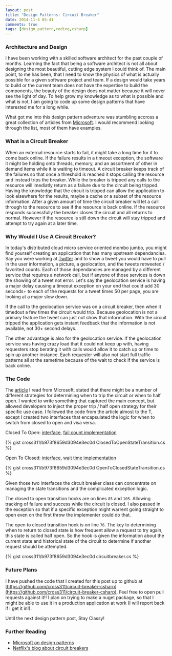```yaml
---
layout: post
title: "Design Patterns: Circuit Breaker"
date: 2014-11-4 05:41
comments: true
tags: [design_pattern,coding,csharp]
---
```


### Architecture and Design

I have been working with a skilled software architect for the past couple of months.  Learning the fact that being a software architect is not all about designing the most beautiful, cutting edge system I could think of.
The main point, to me has been, that I need to know the physics of what is actually possible for a given software project and team.
If a design would take years to build or the current team does not have the expertise to build the components, the beauty of the design does not matter because it will never see the light of day.
To help grow my knowledge as to what is possible and what is not, I am going to code up some design patterns that have interested me for a long while.

What got me into this design pattern adventure was stumbling accross a great collection of articles from [Microsoft](http://msdn.microsoft.com/en-us/library/dn600223.aspx).  I would recommend looking through the list, most of them have examples.

### What is a Circuit Breaker

When an external resource starts to fail, it might take a long time for it to come back online.
If the failure results in a timeout exception, the software it might be holding onto threads, memory,
and an assortment of other in demand items while it is waiting to timeout.
A circuit breaker keeps track of the failures so that once a threshold is reached it stops calling the resource and instead trips the breaker.
While the breaker is tripped any calls to the resource will imediatly return as a failure due to the circuit being tripped.
Having the knowledge that the circuit is tripped can allow the application to look elsewhere for the results, maybe a cache or a subset of the resource information.
After a given amount of time the circuit breaker will let a call through to the resource to see if the resource is back online.
If the resource responds successfully the breaker closes the circuit and all returns to normal.
However if the resource is still down the circuit will stay tripped and attempt to try again at a later time.

### Why Would I Use A Circuit Breaker?

In today's distributed cloud micro service oriented mombo jumbo, you might find yourself creating an application that has many upstream dependancies.
Say you were working at [Twitter](https://twitter.com/otter311) and to show a tweet you would have to pull in the user information, a picture, a geolocation, and the tweets retweeted / favorited counts.
Each of those dependancies are managed by a different service that requires a network call, but if anyone of those services is down the showing of a tweet not error.
Let's say the geolocation service is having a major delay causing a timeout exception on your end that could add 30 seconds+ to each of the requests for a tweet times 50 per page, you are looking at a major slow down.

If the call to the geolocation service was on a circuit breaker, then when it timedout a few times the circuit would trip.
Because geolocation is not a primary feature the tweet can just not show that information.  With the circuit tripped the application gets instant feedback that the
information is not available, not 30+ second delays.

The other advantage is also for the geolocation service.  If the geolocation service was having crazy load that it could not keep up with, having requesters stop berating it with calls would allow it to catch up or time to spin up another instance.
Each requester will also not start full traffic patterns all at the sametime because of the wait to check if the service is back online.

### The Code

The [article](http://msdn.microsoft.com/en-us/library/dn589784.aspx) I read from Microsoft, stated that there might be a number of different strategies for determining when to trip the circuit or when to half open.
I wanted to write something that captured the main concept, but allowed developers to inject the proper trip / half open strategy for their specific use case.
I followed the code from the article almost to the T, except I created two interfaces that encapsulated the logic for when to switch from closed to open and visa versa.

Closed To Open: [interface](https://github.com/cross311/circuit-breaker-csharp/blob/master/src/ICircuitBreakerClosedToOpenStateTransition.cs), [fail count implementation](https://github.com/cross311/circuit-breaker-csharp/blob/master/src/FailCountBasedCircuitBreakerClosedToOpenStateTransition.cs)


{% gist cross311/b973f8659d3094e3ec0d ClosedToOpenStateTransition.cs %}


Open To Closed: [interface](https://github.com/cross311/circuit-breaker-csharp/blob/master/src/ICircuitBreakerOpenToClosedStateTransition.cs), [wait time implementation](https://github.com/cross311/circuit-breaker-csharp/blob/master/src/WaitTimeBasedCircuitBreakerOpenToClosedStateTransition.cs)


{% gist cross311/b973f8659d3094e3ec0d OpenToClosedStateTransition.cs %}


Given those two interfaces the circuit breaker class can concentrate on managing the state transitions and the complicated exception logic.

The closed to open transition hooks are on lines `85` and `105`.  Allowing tracking of failure and success while the circuit is closed.  I also passed in the exception
so that if a specific exception might warrent going straight to open even on the first throw the implementer could do that.

The open to closed transition hook is on line `76`.  The key to determining when to return to closed state is how frequent allow a request to try again, this state is called half open.  So the hook is given the information about the current state and historical state of the circuit to determine if another request should be attempted.


{% gist cross311/b973f8659d3094e3ec0d circuitbreaker.cs %}

### Future Plans

I have pushed the code that I created for this post up to github at [https://github.com/cross311/circuit-breaker-csharp](https://github.com/cross311/circuit-breaker-csharp).  Feel free to open pull requests against it!!  I plan on trying to make a nuget package, so that I might be able to use it in a production application at work (I will report back if I get it in!).

Until the next design pattern post, Stay Classy!

### Further Reading

 - [Microsoft on design patterns](http://msdn.microsoft.com/en-us/library/dn600223.aspx)
 - [Netflix's blog about circuit breakers](http://techblog.netflix.com/2011/12/making-netflix-api-more-resilient.html)